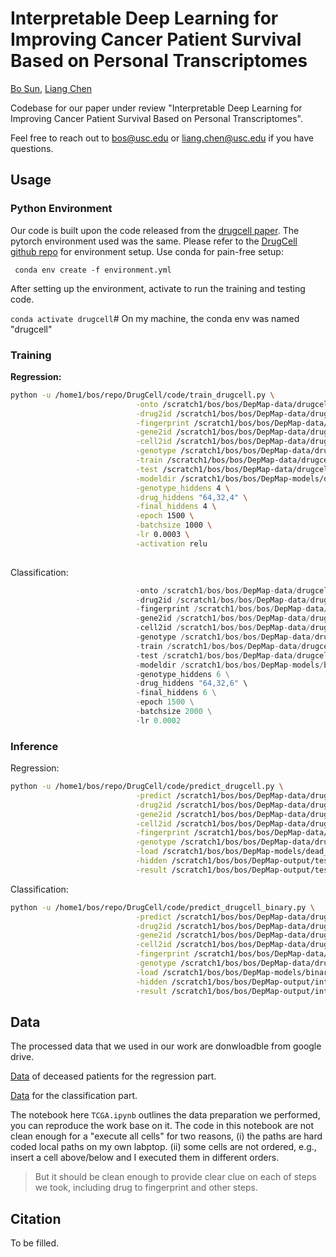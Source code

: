 # Interpretable Deep Learning for Improving Cancer Patient Survival Based on Personal Transcriptomes

[Bo Sun](bsun0802.github.io), [Liang Chen](https://lianglab.usc.edu/people.html)

Codebase for our paper under review "Interpretable Deep Learning for Improving Cancer Patient Survival Based on Personal Transcriptomes".

Feel free to reach out to bos@usc.edu or liang.chen@usc.edu if you have questions.

## Usage

### Python Environment

Our code is built upon the code released from the [drugcell paper](https://www.cell.com/cancer-cell/pdf/S1535-6108(20)30488-8.pdf). The pytorch environment used was the same. Please refer to the [DrugCell github repo](https://github.com/idekerlab/DrugCell) for environment setup. Use conda for pain-free setup:

` conda env create -f environment.yml`



After setting up the environment, activate to run the training and testing code. 

`conda activate drugcell`# On my machine, the conda env was named "drugcell" 



### Training

**Regression:**

```bash
python -u /home1/bos/repo/DrugCell/code/train_drugcell.py \
                            -onto /scratch1/bos/bos/DepMap-data/drugcell-GDC-dead-patient/drugcell_ont.txt \
                            -drug2id /scratch1/bos/bos/DepMap-data/drugcell-GDC-dead-patient/drug2ind.txt \
                            -fingerprint /scratch1/bos/bos/DepMap-data/drugcell-GDC-dead-patient/drug2fingerprint.txt \
                            -gene2id /scratch1/bos/bos/DepMap-data/drugcell-GDC-dead-patient/gene2ind.txt \
                            -cell2id /scratch1/bos/bos/DepMap-data/drugcell-GDC-dead-patient/cell2ind.txt \
                            -genotype /scratch1/bos/bos/DepMap-data/drugcell-GDC-dead-patient/cell2expr_zscore.txt \
                            -train /scratch1/bos/bos/DepMap-data/drugcell-GDC-dead-patient/drugcell_train_log_v2.txt  \
                            -test /scratch1/bos/bos/DepMap-data/drugcell-GDC-dead-patient/drugcell_val_log_v2.txt  \
                            -modeldir /scratch1/bos/bos/DepMap-models/dead_interp \
                            -genotype_hiddens 4 \
                            -drug_hiddens "64,32,4" \
                            -final_hiddens 4 \
                            -epoch 1500 \
                            -batchsize 1000 \
                            -lr 0.0003 \
                            -activation relu 
                            
```

Classification:

```python -u /home1/bos/repbasho/DrugCell/code/train_drugcell_binary.py \
                            -onto /scratch1/bos/bos/DepMap-data/drugcell-GDC-alive-patient/drugcell_ont.txt \
                            -drug2id /scratch1/bos/bos/DepMap-data/drugcell-GDC-alive-patient/drug2ind.txt \
                            -fingerprint /scratch1/bos/bos/DepMap-data/drugcell-GDC-alive-patient/drug2fingerprint.txt \
                            -gene2id /scratch1/bos/bos/DepMap-data/drugcell-GDC-alive-patient/gene2ind.txt \
                            -cell2id /scratch1/bos/bos/DepMap-data/drugcell-GDC-alive-patient/cell2ind.txt \
                            -genotype /scratch1/bos/bos/DepMap-data/drugcell-GDC-alive-patient/cell2expr_zscore.txt \
                            -train /scratch1/bos/bos/DepMap-data/drugcell-GDC-alive-patient/drugcell_train_v2.txt  \
                            -test /scratch1/bos/bos/DepMap-data/drugcell-GDC-alive-patient/drugcell_val_v2.txt  \
                            -modeldir /scratch1/bos/bos/DepMap-models/binary_interp \
                            -genotype_hiddens 6 \
                            -drug_hiddens "64,32,6" \
                            -final_hiddens 6 \
                            -epoch 1500 \
                            -batchsize 2000 \
                            -lr 0.0002
```

### Inference

Regression:

```bash
python -u /home1/bos/repo/DrugCell/code/predict_drugcell.py \
                            -predict /scratch1/bos/bos/DepMap-data/drugcell-GDC-dead-patient/drugcell_test_log_v2.txt \
                            -drug2id /scratch1/bos/bos/DepMap-data/drugcell-GDC-dead-patient/drug2ind.txt \
                            -gene2id /scratch1/bos/bos/DepMap-data/drugcell-GDC-dead-patient/gene2ind.txt \
                            -cell2id /scratch1/bos/bos/DepMap-data/drugcell-GDC-dead-patient/cell2ind.txt \
                            -fingerprint /scratch1/bos/bos/DepMap-data/drugcell-GDC-dead-patient/drug2fingerprint.txt \
                            -genotype /scratch1/bos/bos/DepMap-data/drugcell-GDC-dead-patient/cell2expr_zscore.txt \
                            -load /scratch1/bos/bos/DepMap-models/dead_interp/model_1440.pt \
                            -hidden /scratch1/bos/bos/DepMap-output/test_dead/hidden \
                            -result /scratch1/bos/bos/DepMap-output/test_dead/result 
```



Classification:

```bash
python -u /home1/bos/repo/DrugCell/code/predict_drugcell_binary.py \
                            -predict /scratch1/bos/bos/DepMap-data/drugcell-GDC-alive-patient/drugcell_interpret.txt \
                            -drug2id /scratch1/bos/bos/DepMap-data/drugcell-GDC-alive-patient/drug2ind.txt \
                            -gene2id /scratch1/bos/bos/DepMap-data/drugcell-GDC-alive-patient/gene2ind.txt \
                            -cell2id /scratch1/bos/bos/DepMap-data/drugcell-GDC-alive-patient/cell2ind.txt \
                            -fingerprint /scratch1/bos/bos/DepMap-data/drugcell-GDC-alive-patient/drug2fingerprint.txt \
                            -genotype /scratch1/bos/bos/DepMap-data/drugcell-GDC-alive-patient/cell2expr_zscore.txt \
                            -load /scratch1/bos/bos/DepMap-models/binary_interp/model_1380.pt \
                            -hidden /scratch1/bos/bos/DepMap-output/int_binary/hidden \
                            -result /scratch1/bos/bos/DepMap-output/int_binary/result
```



## Data

The processed data that we used in our work are donwloadble from google drive. 

[Data](https://drive.google.com/file/d/10_oMfrG4dmg1eZCZQnn4V7g2lHdxfY82/view?usp=sharing) of deceased patients for the regression part.

[Data](https://drive.google.com/file/d/1W7wn1RiqrIsigqnrLneYe46Gtu42J5YM/view?usp=sharing) for the classification part.



The notebook here `TCGA.ipynb` outlines the data preparation we performed, you can reproduce the work base on it. The code in this notebook are not clean enough for a "execute all cells" for two reasons, (i) the paths are hard coded local paths on my own labptop. (ii) some cells are not ordered, e.g., insert a cell above/below and I executed them in different orders. 

> But it should be clean enough to provide clear clue on each of steps we took, including drug to fingerprint and other steps.





## Citation

To be filled. 